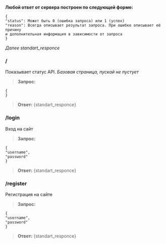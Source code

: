 **Любой ответ от сервера построен по следующей форме:**

	{
	"status": Может быть 0 (ошибка запроса) или 1 (успех)
	"reason": Всегда описывает результат запроса. При ошибке описывает её причину
	и дополнительная информация в зависимости от запроса
	}

*Далее standart_responce*

### /

Показывает статус API. *Базовая страница, пускай не пустует*

>**Запрос:**
>
	{
	}
>
>**Ответ:** {standart_responce}

### /login

Вход на сайт

>**Запрос:**
>
	{
	"username",
	"password"
	}
>
>**Ответ:** {standart_responce}

### /register

Регистрация на сайте

>**Запрос:**
>
	{
	"username",
	"password"
	}
>
>**Ответ:** {standart_responce}